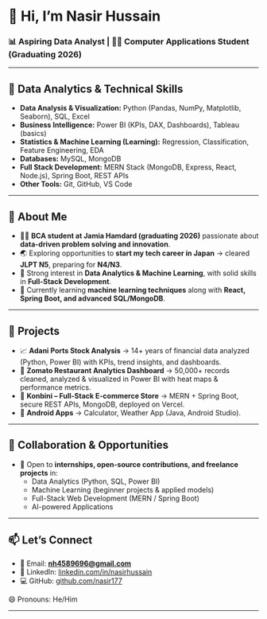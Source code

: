 # 👋 Hi, I’m Nasir Hussain  

### 📊 Aspiring Data Analyst | 🧑‍💻 Computer Applications Student (Graduating 2026)  

---

## 🔹 Data Analytics & Technical Skills
- **Data Analysis & Visualization:** Python (Pandas, NumPy, Matplotlib, Seaborn), SQL, Excel  
- **Business Intelligence:** Power BI (KPIs, DAX, Dashboards), Tableau (basics)  
- **Statistics & Machine Learning (Learning):** Regression, Classification, Feature Engineering, EDA  
- **Databases:** MySQL, MongoDB  
- **Full Stack Development:** MERN Stack (MongoDB, Express, React, Node.js), Spring Boot, REST APIs  
- **Other Tools:** Git, GitHub, VS Code  

---

## 🙋 About Me
- 👨‍💻 **BCA student at Jamia Hamdard (graduating 2026)** passionate about **data-driven problem solving and innovation**.  
- 🌏 Exploring opportunities to **start my tech career in Japan** → cleared **JLPT N5**, preparing for **N4/N3**.  
- 👀 Strong interest in **Data Analytics & Machine Learning**, with solid skills in **Full-Stack Development**.  
- 🌱 Currently learning **machine learning techniques** along with **React, Spring Boot, and advanced SQL/MongoDB**.  

---

## 💼 Projects
- 📈 **Adani Ports Stock Analysis** → 14+ years of financial data analyzed (Python, Power BI) with KPIs, trend insights, and dashboards.  
- 🍴 **Zomato Restaurant Analytics Dashboard** → 50,000+ records cleaned, analyzed & visualized in Power BI with heat maps & performance metrics.  
- 🛒 **Konbini – Full-Stack E-commerce Store** → MERN + Spring Boot, secure REST APIs, MongoDB, deployed on Vercel.  
- 📱 **Android Apps** → Calculator, Weather App (Java, Android Studio).  

---

## 🤝 Collaboration & Opportunities
- 💞️ Open to **internships, open-source contributions, and freelance projects** in:  
  - Data Analytics (Python, SQL, Power BI)  
  - Machine Learning (beginner projects & applied models)  
  - Full-Stack Web Development (MERN / Spring Boot)  
  - AI-powered Applications  

---

## 📫 Let’s Connect
- 📧 Email: **nh4589696@gmail.com**  
- 💼 LinkedIn: [linkedin.com/in/nasirhussain](https://www.linkedin.com/in/nasirhussain)  
- 💻 GitHub: [github.com/nasir177](https://github.com/nasir177)  

😄 Pronouns: He/Him  

---
